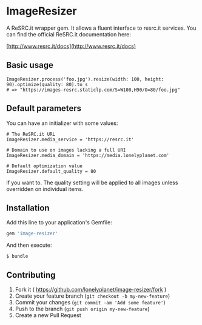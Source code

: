 # ImageResizer

A ReSRC.it wrapper gem. It allows a fluent interface to resrc.it services. You can find the official ReSRC.it documentation here:

[http://www.resrc.it/docs](http://www.resrc.it/docs)

## Basic usage

    ImageResizer.process('foo.jpg').resize(width: 100, height: 90).optimize(quality: 80).to_s
    # => "https://images-resrc.staticlp.com/S=W100,H90/O=80/foo.jpg"

## Default parameters

You can have an initializer with some values:

    # The ReSRC.it URL
    ImageResizer.media_service = 'https://resrc.it'

    # Domain to use on images lacking a full URI
    ImageResizer.media_domain = 'https://media.lonelyplanet.com'

    # Default optimization value
    ImageResizer.default_quality = 80

if you want to. The quality setting will be applied to all images unless overridden on individual items.

## Installation

Add this line to your application's Gemfile:

```ruby
gem 'image-resizer'
```

And then execute:

    $ bundle

## Contributing

1. Fork it ( https://github.com/lonelyplanet/image-resizer/fork )
2. Create your feature branch (`git checkout -b my-new-feature`)
3. Commit your changes (`git commit -am 'Add some feature'`)
4. Push to the branch (`git push origin my-new-feature`)
5. Create a new Pull Request
